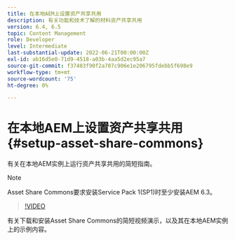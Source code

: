 ```yaml
---
title: 在本地AEM上设置资产共享共用
description: 有关功能和技术了解的材料资产共享共用
version: 6.4, 6.5
topic: Content Management
role: Developer
level: Intermediate
last-substantial-update: 2022-06-21T00:00:00Z
exl-id: ab16d5e0-71d9-4518-a03b-4aa5d2ec95a7
source-git-commit: f37483f90f2a707c906e1e206795fdebb5f698e9
workflow-type: tm+mt
source-wordcount: '75'
ht-degree: 0%

---
```


# 在本地AEM上设置资产共享共用 {#setup-asset-share-commons}

有关在本地AEM实例上运行资产共享共用的简短指南。

>[!NOTE]
>
>Asset Share Commons要求安装Service Pack 1(SP1)时至少安装AEM 6.3。

>[!VIDEO](https://video.tv.adobe.com/v/20499/?quality=9&learn=on)

有关下载和安装Asset Share Commons的简短视频演示，以及其在本地AEM实例上的示例内容。
